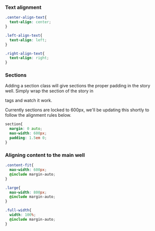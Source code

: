 ### Text alignment

```css
.center-align-text{
  text-align: center;
}

.left-align-text{
  text-align: left;
}

.right-align-text{
  text-align: right;
}
```

### Sections
Adding a section class will give sections the proper padding in the story well. 
Simply wrap the section of the story in <section></section> tags and watch it work.

Currently sections are locked to 600px, we'll be updating this shortly to follow the alignment rules below.

```css
section{
  margin: 0 auto;
  max-width: 600px;
  padding: 1.5em 0;
}


```



### Aligning content to the main well

```css
.content-fit{
  max-width: 600px;
  @include margin-auto;
}

.large{
  max-width: 800px;
  @include margin-auto;
}

.full-width{
  width: 100%;
  @include margin-auto;
}
```



